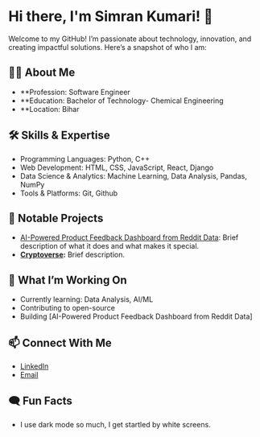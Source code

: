 # Hi there, I'm Simran Kumari! 👋

Welcome to my GitHub! I’m passionate about technology, innovation, and creating impactful solutions. Here’s a snapshot of who I am:

## 👩‍💻 About Me
- **Profession: Software Engineer
- **Education: Bachelor of Technology- Chemical Engineering
- **Location: Bihar

## 🛠️ Skills & Expertise
- Programming Languages: Python, C++
- Web Development: HTML, CSS, JavaScript, React, Django
- Data Science & Analytics: Machine Learning, Data Analysis, Pandas, NumPy
- Tools & Platforms: Git, Github

## 🌟 Notable Projects
- [AI-Powered Product Feedback Dashboard from Reddit Data](https://github.com/SimranKumari93/amazon-ai-dashboard): Brief description of what it does and what makes it special.
- **[ Cryptoverse](https://crypto-verse-sigma.vercel.app/):** Brief description.

## 🚀 What I’m Working On
- Currently learning: Data Analysis, AI/ML
- Contributing to open-source
- Building [AI-Powered Product Feedback Dashboard from Reddit Data]

## 📫 Connect With Me
- [LinkedIn](https://www.linkedin.com/in/simran-kumari-213707208)
- [Email](simrankumaribodhgaya93@gmail.com
)

## 🗨️ Fun Facts
- I use dark mode so much, I get startled by white screens.
